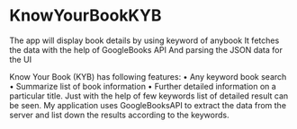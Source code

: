 # KnowYourBookKYB
The app will display book details by using keyword of anybook It fetches the data with the help of GoogleBooks API And parsing the JSON data for the UI



Know Your Book (KYB) has following features:
    • Any keyword book search
    • Summarize list of book information
    • Further detailed information on a particular title.
Just with the help of few keywords list of detailed result can be seen.
My application uses GoogleBooksAPI to extract the data from the server and list down the results according to the keywords.
